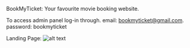 BookMyTicket: Your favourite movie booking website.

To access admin panel log-in through.
email: bookmyticket@gmail.com.
password: bookmyticket

Landing Page:
                            ![alt text](https://github.com/user-attachments/assets/8c2d334d-7830-4c91-8360-1ebd3950cc33)
                                            
